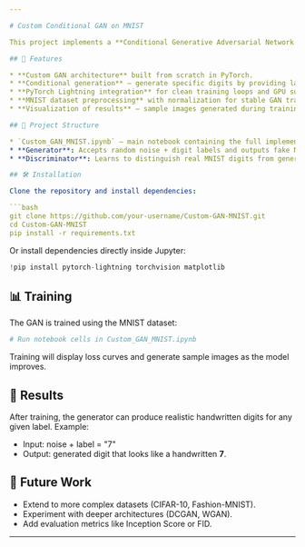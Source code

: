 ```yaml
---

# Custom Conditional GAN on MNIST

This project implements a **Conditional Generative Adversarial Network (cGAN)** trained on the **MNIST dataset** of handwritten digits using **PyTorch Lightning**. Unlike standard GANs, a cGAN learns to generate images conditioned on class labels, allowing controlled generation of digits (0–9).

## 🚀 Features

* **Custom GAN architecture** built from scratch in PyTorch.
* **Conditional generation** – generate specific digits by providing labels.
* **PyTorch Lightning integration** for clean training loops and GPU support.
* **MNIST dataset preprocessing** with normalization for stable GAN training.
* **Visualization of results** – sample images generated during training.

## 📂 Project Structure

* `Custom_GAN_MNIST.ipynb` – main notebook containing the full implementation, training, and results.
* **Generator**: Accepts random noise + digit labels and outputs fake MNIST images.
* **Discriminator**: Learns to distinguish real MNIST digits from generated ones.

## 🛠️ Installation

Clone the repository and install dependencies:

```bash
git clone https://github.com/your-username/Custom-GAN-MNIST.git
cd Custom-GAN-MNIST
pip install -r requirements.txt
```

Or install dependencies directly inside Jupyter:

```python
!pip install pytorch-lightning torchvision matplotlib
```

## 📊 Training

The GAN is trained using the MNIST dataset:

```python
# Run notebook cells in Custom_GAN_MNIST.ipynb
```

Training will display loss curves and generate sample images as the model improves.

## 🎨 Results

After training, the generator can produce realistic handwritten digits for any given label. Example:

* Input: noise + label = "7"
* Output: generated digit that looks like a handwritten **7**.

## 🔮 Future Work

* Extend to more complex datasets (CIFAR-10, Fashion-MNIST).
* Experiment with deeper architectures (DCGAN, WGAN).
* Add evaluation metrics like Inception Score or FID.

---
```

